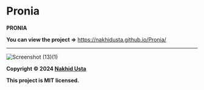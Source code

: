 # Pronia


**PRONIA**

**You can view the project =>** https://nakhidusta.github.io/Pronia/
***
![Screenshot (13)(1)](https://github.com/NakhidUsta/Pronia/assets/104034460/90cfffc5-70aa-4d46-8157-4635f61df483)








**Copyright © 2024 [Nakhid Usta](https://github.com/NakhidUsta)**

**This project is MIT licensed.**
